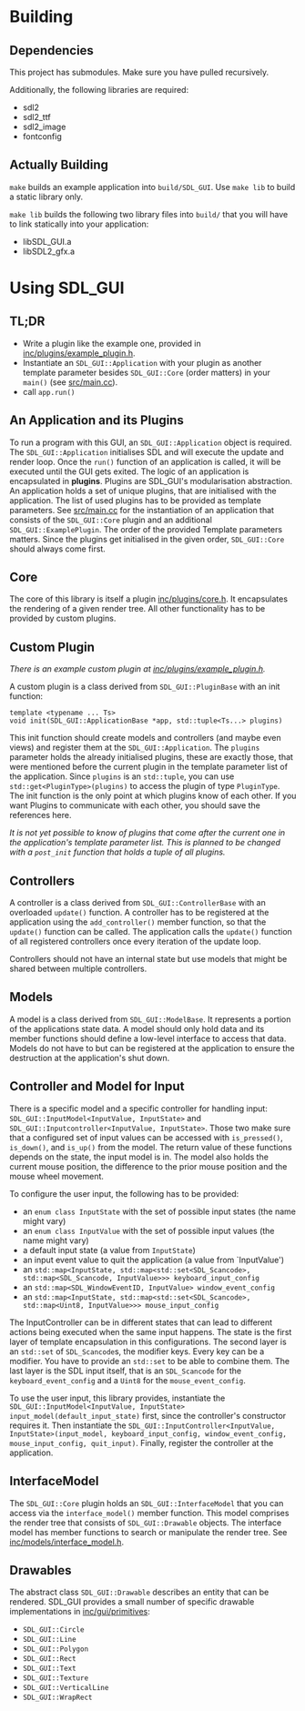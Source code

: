 # Building
## Dependencies
This project has submodules. Make sure you have pulled recursively.

Additionally, the following libraries are required:
 * sdl2
 * sdl2_ttf
 * sdl2_image
 * fontconfig

## Actually Building

`make` builds an example application into `build/SDL_GUI`.
Use `make lib` to build a static library only.

`make lib` builds the following two library files into `build/` that you will have to link statically into your application:

 * libSDL_GUI.a
 * libSDL2_gfx.a

# Using SDL_GUI

## TL;DR
 - Write a plugin like the example one, provided in [inc/plugins/example_plugin.h](inc/plugins/example_plugin.h).
 - Instantiate an `SDL_GUI::Application` with your plugin as another template parameter besides `SDL_GUI::Core` (order matters) in your `main()` (see [src/main.cc](src/main.cc)).
 - call `app.run()`

## An Application and its Plugins
To run a program with this GUI, an `SDL_GUI::Application` object is required. The `SDL_GUI::Application` initialises SDL and will execute the update and render loop. Once the `run()` function of an application is called, it will be executed until the GUI gets exited.
The logic of an application is encapsulated in **plugins**. Plugins are SDL_GUI's modularisation abstraction.
An application holds a set of unique plugins, that are initialised with the application.
The list of used plugins has to be provided as template parameters.
See [src/main.cc](src/main.cc) for the instantiation of an application that consists of the `SDL_GUI::Core` plugin and an additional `SDL_GUI::ExamplePlugin`.
The order of the provided Template parameters matters.
Since the plugins get initialised in the given order, `SDL_GUI::Core` should always come first.

## Core
The core of this library is itself a plugin [inc/plugins/core.h](inc/plugins/core.h). It encapsulates the rendering of a given render tree. All other functionality has to be provided by custom plugins.

## Custom Plugin
*There is an example custom plugin at [inc/plugins/example_plugin.h](inc/plugins/example_plugin.h).*

A custom plugin is a class derived from `SDL_GUI::PluginBase` with an init function:
```
template <typename ... Ts>
void init(SDL_GUI::ApplicationBase *app, std::tuple<Ts...> plugins)
```

This init function should create models and controllers (and maybe even views) and register them at the `SDL_GUI::Application`.
The `plugins` parameter holds the already initialised plugins, these are exactly those, that were mentioned before the current plugin in the template parameter list of the application.
Since `plugins` is an `std::tuple`, you can use `std::get<PluginType>(plugins)` to access the plugin of type `PluginType`.
The init function is the only point at which plugins know of each other.
If you want Plugins to communicate with each other, you should save the references here.

*It is not yet possible to know of plugins that come after the current one in the application's template parameter list.
This is planned to be changed with a `post_init` function that holds a tuple of all plugins.*

## Controllers
A controller is a class derived from `SDL_GUI::ControllerBase` with an overloaded `update()` function.
A controller has to be registered at the application using the `add_controller()` member function, so that the `update()` function can be called.
The application calls the `update()` function of all registered controllers once every iteration of the update loop.

Controllers should not have an internal state but use models that might be shared between multiple controllers.

## Models
A model is a class derived from `SDL_GUI::ModelBase`.
It represents a portion of the applications state data.
A model should only hold data and its member functions should define a low-level interface to access that data.
Models do not have to but can be registered at the application to ensure the destruction at the application's shut down.

## Controller and Model for Input
There is a specific model and a specific controller for handling input: `SDL_GUI::InputModel<InputValue, InputState>` and `SDL_GUI::Inputcontroller<InputValue, InputState>`.
Those two make sure that a configured set of input values can be accessed with `is_pressed()`, `is_down()`, and `is_up()` from the model.
The return value of these functions depends on the state, the input model is in.
The model also holds the current mouse position, the difference to the prior mouse position and the mouse wheel movement.

To configure the user input, the following has to be provided:
 - an `enum class InputState` with the set of possible input states (the name might vary)
 - an `enum class InputValue` with the set of possible input values (the name might vary)
 - a default input state (a value from `InputState`)
 - an input event value to quit the application (a value from `InputValue')
 - an `std::map<InputState, std::map<std::set<SDL_Scancode>, std::map<SDL_Scancode, InputValue>>> keyboard_input_config`
 - an `std::map<SDL_WindowEventID, InputValue> window_event_config`
 - an `std::map<InputState, std::map<std::set<SDL_Scancode>, std::map<Uint8, InputValue>>> mouse_input_config`

The InputController can be in different states that can lead to different actions being executed when the same input happens.
The state is the first layer of template encapsulation in this configurations.
The second layer is an `std::set` of `SDL_Scancode`s, the modifier keys.
Every key can be a modifier.
You have to provide an `std::set` to be able to combine them.
The last layer is the SDL input itself, that is an `SDL_Scancode` for the  `keyboard_event_config` and a `Uint8` for the `mouse_event_config`.

To use the user input, this library provides, instantiate the `SDL_GUI::InputModel<InputValue, InputState> input_model(default_input_state)` first, since the controller's constructor requires it.
Then instantiate the `SDL_GUI::InputController<InputValue, InputState>(input_model, keyboard_input_config, window_event_config, mouse_input_config, quit_input)`.
Finally, register the controller at the application.

## InterfaceModel
The `SDL_GUI::Core` plugin holds an `SDL_GUI::InterfaceModel` that you can access via the `interface_model()` member function.
This model comprises the render tree that consists of `SDL_GUI::Drawable` objects.
The interface model has member functions to search or manipulate the render tree.
See [inc/models/interface_model.h](inc/models/interface_model.h).

## Drawables
The abstract class `SDL_GUI::Drawable` describes an entity that can be rendered.
SDL_GUI provides a small number of specific drawable implementations in [inc/gui/primitives](inc/gui/primitives):

 - `SDL_GUI::Circle`
 - `SDL_GUI::Line`
 - `SDL_GUI::Polygon`
 - `SDL_GUI::Rect`
 - `SDL_GUI::Text`
 - `SDL_GUI::Texture`
 - `SDL_GUI::VerticalLine`
 - `SDL_GUI::WrapRect`
